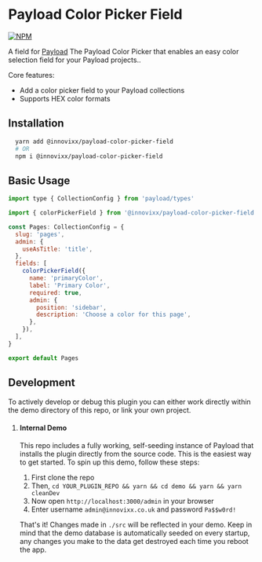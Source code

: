 # Payload Color Picker Field

[![NPM](https://img.shields.io/npm/v/@innovixx/payload-color-picker-field)](https://www.npmjs.com/package/@innovixx/payload-color-picker-field)

A field for [Payload](https://github.com/payloadcms/payload) The Payload Color Picker that enables an easy color selection field for your Payload projects..

Core features:

  - Add a color picker field to your Payload collections
  - Supports HEX color formats

## Installation

```bash
  yarn add @innovixx/payload-color-picker-field
  # OR
  npm i @innovixx/payload-color-picker-field
```

## Basic Usage

```js
import type { CollectionConfig } from 'payload/types'

import { colorPickerField } from '@innovixx/payload-color-picker-field'

const Pages: CollectionConfig = {
  slug: 'pages',
  admin: {
    useAsTitle: 'title',
  },
  fields: [
    colorPickerField({
      name: 'primaryColor',
      label: 'Primary Color',
      required: true,
      admin: {
        position: 'sidebar',
        description: 'Choose a color for this page',
      },
    }),
  ],
}

export default Pages
```

## Development

To actively develop or debug this plugin you can either work directly within the demo directory of this repo, or link your own project.

1. #### Internal Demo

   This repo includes a fully working, self-seeding instance of Payload that installs the plugin directly from the source code. This is the easiest way to get started. To spin up this demo, follow these steps:

   1. First clone the repo
   1. Then, `cd YOUR_PLUGIN_REPO && yarn && cd demo && yarn && yarn cleanDev`
   1. Now open `http://localhost:3000/admin` in your browser
   1. Enter username `admin@innovixx.co.uk` and password `Pa$$w0rd!`

   That's it! Changes made in `./src` will be reflected in your demo. Keep in mind that the demo database is automatically seeded on every startup, any changes you make to the data get destroyed each time you reboot the app.